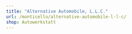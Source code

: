 ```yaml
---
title: "Alternative Automobile, L.L.C."
url: /monticello/alternative-automobile-l-l-c/
shop: Autowerkstatt
---
```

